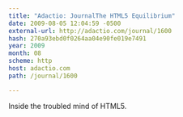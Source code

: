 ```yaml
---
title: "Adactio: JournalThe HTML5 Equilibrium"
date: 2009-08-05 12:04:59 -0500
external-url: http://adactio.com/journal/1600
hash: 270a93ebd0f0264aa04e90fe019e7491
year: 2009
month: 08
scheme: http
host: adactio.com
path: /journal/1600

---
```


Inside the troubled mind of HTML5.
